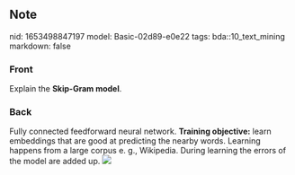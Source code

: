 ## Note
nid: 1653498847197
model: Basic-02d89-e0e22
tags: bda::10_text_mining
markdown: false

### Front
Explain the <b>Skip-Gram model</b>.

### Back
Fully connected feedforward neural network. <b>Training
objective:</b> learn embeddings that are good at predicting the
nearby words. Learning happens from a large corpus e. g.,
Wikipedia. During learning the errors of the model are added up.
<img src="paste-7b76b53eb595204d3613da1487b269a632caf0f4.jpg">
